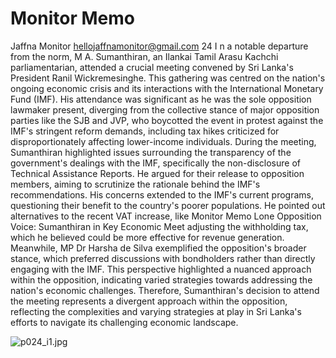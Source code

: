 # Monitor Memo

Jaffna Monitor
hellojaffnamonitor@gmail.com
24
I
n a notable departure from the norm, M A. Sumanthiran, 
an Ilankai Tamil Arasu Kachchi parliamentarian, attended 
a crucial meeting convened by Sri Lanka's President Ranil 
Wickremesinghe. This gathering was centred on the nation's 
ongoing economic crisis and its interactions with the 
International Monetary Fund (IMF). His attendance was 
significant as he was the sole opposition lawmaker present, 
diverging from the collective stance of major opposition 
parties like the SJB and JVP, who boycotted the event 
in protest against the IMF's stringent reform demands, 
including tax hikes criticized for disproportionately affecting 
lower-income individuals.
During the meeting, Sumanthiran highlighted issues 
surrounding the transparency of the government's dealings 
with the IMF, specifically the non-disclosure of Technical 
Assistance Reports. He argued for their release to opposition 
members, aiming to scrutinize the rationale behind the 
IMF's recommendations.
His concerns extended to the IMF's current programs, 
questioning their benefit to the country's poorer populations. 
He pointed out alternatives to the recent VAT increase, like 
Monitor Memo
Lone Opposition Voice:
Sumanthiran in Key 
Economic Meet
adjusting the withholding 
tax, which he believed could 
be more effective for revenue 
generation.
Meanwhile, MP Dr Harsha 
de Silva exemplified the 
opposition's broader stance, 
which preferred discussions 
with bondholders rather than 
directly engaging with the IMF. 
This perspective highlighted a 
nuanced approach within the 
opposition, indicating varied 
strategies towards addressing 
the nation's economic 
challenges.
Therefore, Sumanthiran's 
decision to attend the meeting 
represents a divergent approach 
within the opposition, 
reflecting the complexities and 
varying strategies at play in 
Sri Lanka's efforts to navigate 
its challenging economic 
landscape.

![p024_i1.jpg](images_out/008_monitor_memo/p024_i1.jpg)

